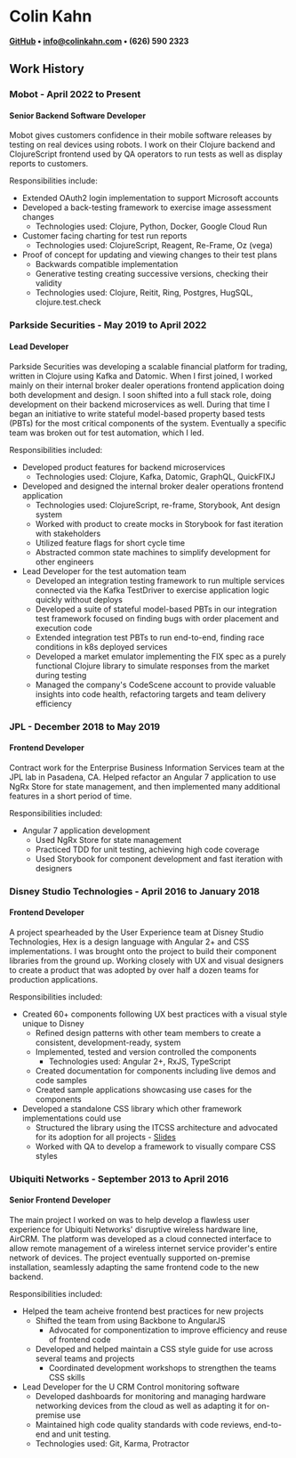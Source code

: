 # Colin Kahn

**[GitHub](https://github.com/colinkahn) • info@colinkahn.com • (626) 590 2323**

## Work History

### Mobot - April 2022 to Present

#### Senior Backend Software Developer

Mobot gives customers confidence in their mobile software releases by testing
on real devices using robots. I work on their Clojure backend and ClojureScript
frontend used by QA operators to run tests as well as display reports to
customers.

Responsibilities include:

- Extended OAuth2 login implementation to support Microsoft accounts
- Developed a back-testing framework to exercise image assessment changes
    - Technologies used: Clojure, Python, Docker, Google Cloud Run
- Customer facing charting for test run reports
    - Technologies used: ClojureScript, Reagent, Re-Frame, Oz (vega)
- Proof of concept for updating and viewing changes to their test plans
    - Backwards compatible implementation
    - Generative testing creating successive versions, checking their validity
    - Technologies used: Clojure, Reitit, Ring, Postgres, HugSQL, clojure.test.check

### Parkside Securities - May 2019 to April 2022

#### Lead Developer

Parkside Securities was developing a scalable financial platform for trading,
written in Clojure using Kafka and Datomic. When I first joined, I worked
mainly on their internal broker dealer operations frontend application doing
both development and design. I soon shifted into a full stack role, doing
development on their backend microservices as well. During that time I began an
initiative to write stateful model-based property based tests (PBTs) for the
most critical components of the system. Eventually a specific team was broken
out for test automation, which I led.


Responsibilities included:

- Developed product features for backend microservices
    - Technologies used: Clojure, Kafka, Datomic, GraphQL, QuickFIXJ
- Developed and designed the internal broker dealer operations frontend application
    - Technologies used: ClojureScript, re-frame, Storybook, Ant design system
    - Worked with product to create mocks in Storybook for fast iteration with stakeholders
    - Utilized feature flags for short cycle time
    - Abstracted common state machines to simplify development for other engineers
- Lead Developer for the test automation team
    - Developed an integration testing framework to run multiple services connected via the Kafka TestDriver to exercise application logic quickly without deploys
    - Developed a suite of stateful model-based PBTs in our integration test framework focused on finding bugs with order placement and execution code 
    - Extended integration test PBTs to run end-to-end, finding race conditions in k8s deployed services
    - Developed a market emulator implementing the FIX spec as a purely functional Clojure library to simulate responses from the market during testing
    - Managed the company's CodeScene account to provide valuable insights into code health, refactoring targets and team delivery efficiency

### JPL - December 2018 to May 2019

#### Frontend Developer

Contract work for the Enterprise Business Information Services team at the JPL
lab in Pasadena, CA. Helped refactor an Angular 7 application to use NgRx Store
for state management, and then implemented many additional features in a short
period of time.

Responsibilities included:

- Angular 7 application development
    - Used NgRx Store for state management
    - Practiced TDD for unit testing, achieving high code coverage
    - Used Storybook for component development and fast iteration with designers

### Disney Studio Technologies - April 2016 to January 2018

#### Frontend Developer

A project spearheaded by the User Experience team at Disney Studio
Technologies, Hex is a design language with Angular 2+ and CSS implementations.
I was brought onto the project to build their component libraries from the
ground up. Working closely with UX and visual designers to create a product
that was adopted by over half a dozen teams for production applications.

Responsibilities included:

- Created 60+ components following UX best practices with a visual style unique to Disney
    - Refined design patterns with other team members to create a consistent, development-ready, system
    - Implemented, tested and version controlled the components
        - Technologies used: Angular 2+, RxJS, TypeScript
    - Created documentation for components including live demos and code samples 
    - Created sample applications showcasing use cases for the components
- Developed a standalone CSS library which other framework implementations could use
    - Structured the library using the ITCSS architecture and advocated for its adoption for all projects - [Slides](http://bit.ly/2x1gVaO)
    - Worked with QA to develop a framework to visually compare CSS styles

### Ubiquiti Networks - September 2013 to April 2016

#### Senior Frontend Developer

The main project I worked on was to help develop a flawless user experience for
Ubiquiti Networks' disruptive wireless hardware line, AirCRM. The platform was
developed as a cloud connected interface to allow remote management of a
wireless internet service provider's entire network of devices. The project
eventually supported on-premise installation, seamlessly adapting the same
frontend code to the new backend.

Responsibilities included:

- Helped the team acheive frontend best practices for new projects
    - Shifted the team from using Backbone to AngularJS
        - Advocated for componentization to improve efficiency and reuse of frontend code
    - Developed and helped maintain a CSS style guide for use across several teams and projects
        - Coordinated development workshops to strengthen the teams CSS skills
- Lead Developer for the U CRM Control monitoring software
    - Developed dashboards for monitoring and managing hardware networking devices from the cloud as well as adapting it for on-premise use
    - Maintained high code quality standards with code reviews, end-to-end and unit testing.
    - Technologies used: Git, Karma, Protractor
